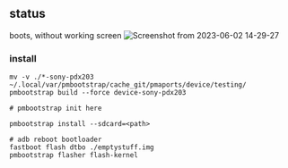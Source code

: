 ## status
boots, without working screen
![Screenshot from 2023-06-02 14-29-27](https://github.com/th1nhhdk/postmarketos-sony-pdx203/assets/58503327/01a817a1-0656-4fd1-98d4-fb87b85cf474)

### install
```
mv -v ./*-sony-pdx203 ~/.local/var/pmbootstrap/cache_git/pmaports/device/testing/
pmbootstrap build --force device-sony-pdx203

# pmbootstrap init here

pmbootstrap install --sdcard=<path>

# adb reboot bootloader
fastboot flash dtbo ./emptystuff.img
pmbootstrap flasher flash-kernel
```
